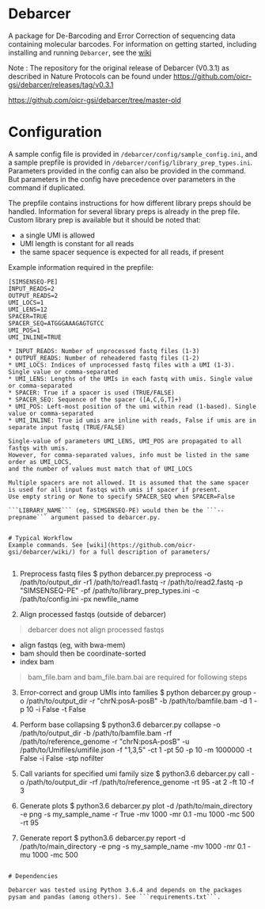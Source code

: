 Debarcer
========

A package for De-Barcoding and Error Correction of sequencing data containing molecular barcodes. For information on getting started, including installing and running ```Debarcer```, see the [wiki](https://github.com/oicr-gsi/debarcer/wiki/)


Note : The repository for the original release of Debarcer (V0.3.1) as described in Nature Protocols can be found under 
https://github.com/oicr-gsi/debarcer/releases/tag/v0.3.1
 
https://github.com/oicr-gsi/debarcer/tree/master-old


# Configuration


A sample config file is provided in ``/debarcer/config/sample_config.ini``, and a sample prepfile is provided in ``/debarcer/config/library_prep_types.ini``.
Parameters provided in the config can also be provided in the command. But parameters in the config have precedence over parameters in the command if duplicated.

The prepfile contains instructions for how different library preps should be handled.
Information for several library preps is already in the prep file. Custom library prep is available but it should be noted that:
- a single UMI is allowed
- UMI length is constant for all reads
- the same spacer sequence is expected for all reads, if present

Example information required in the prepfile:


```
[SIMSENSEQ-PE]
INPUT_READS=2
OUTPUT_READS=2
UMI_LOCS=1
UMI_LENS=12
SPACER=TRUE
SPACER_SEQ=ATGGGAAAGAGTGTCC
UMI_POS=1
UMI_INLINE=TRUE

* INPUT_READS: Number of unprocessed fastq files (1-3)
* OUTPUT_READS: Number of reheadered fastq files (1-2)
* UMI_LOCS: Indices of unprocessed fastq files with a UMI (1-3). Single value or comma-separated
* UMI_LENS: Lengths of the UMIs in each fastq with umis. Single value or comma-separated
* SPACER: True if a spacer is used (TRUE/FALSE)
* SPACER_SEQ: Sequence of the spacer ([A,C,G,T]+)
* UMI_POS: Left-most position of the umi within read (1-based). Single value or comma-separated
* UMI_INLINE: True id umis are inline with reads, False if umis are in separate input fastq (TRUE/FALSE)

Single-value of parameters UMI_LENS, UMI_POS are propagated to all fastqs with umis.
However, for comma-separated values, info must be listed in the same order as UMI_LOCS,
and the number of values must match that of UMI_LOCS

Multiple spacers are not allowed. It is assumed that the same spacer is used for all input fastqs with umis if spacer if present.
Use empty string or None to specify SPACER_SEQ when SPACER=False

```LIBRARY_NAME``` (eg, SIMSENSEQ-PE) would then be the ```--prepname``` argument passed to debarcer.py.


# Typical Workflow
Example commands. See [wiki](https://github.com/oicr-gsi/debarcer/wiki/) for a full description of parameters/


```
1. Preprocess fastq files
$ python debarcer.py preprocess -o /path/to/output_dir -r1 /path/to/read1.fastq -r /path/to/read2.fastq
  -p "SIMSENSEQ-PE" -pf /path/to/library_prep_types.ini -c /path/to/config.ini -px newfile_name

2. Align processed fastqs (outside of debarcer)
> debarcer does not align processed fastqs
  * align fastqs (eg, with bwa-mem)
  * bam should then be coordinate-sorted
  * index bam
> bam_file.bam and bam_file.bam.bai are required for following steps

3. Error-correct and group UMIs into families
$ python debarcer.py group -o /path/to/output_dir -r "chrN:posA-posB" -b /path/to/bamfile.bam
  -d 1 -p 10 -i False -t False

4. Perform base collapsing
$ python3.6 debarcer.py collapse -o /path/to/output_dir -b /path/to/bamfile.bam -rf /path/to/reference_genome
  -r "chrN:posA-posB" -u /path/to/Umifiles/umifile.json -f "1,3,5" -ct 1 -pt 50 -p 10 -m 1000000 -t False -i False -stp nofilter

5. Call variants for specified umi family size
$ python3.6 debarcer.py call -o /path/to/output_dir -rf /path/to/reference_genome -rt 95 -at 2 -ft 10 -f 3

6. Generate plots
$ python3.6 debarcer.py plot -d /path/to/main_directory -e png -s my_sample_name -r True -mv 1000 -mr 0.1 -mu 1000 -mc 500 -rt 95

7. Generate report
$ python3.6 debarcer.py report -d /path/to/main_directory -e png -s my_sample_name -mv 1000 -mr 0.1 -mu 1000 -mc 500
```

# Dependencies

Debarcer was tested using Python 3.6.4 and depends on the packages pysam and pandas (among others). See ```requirements.txt```.
